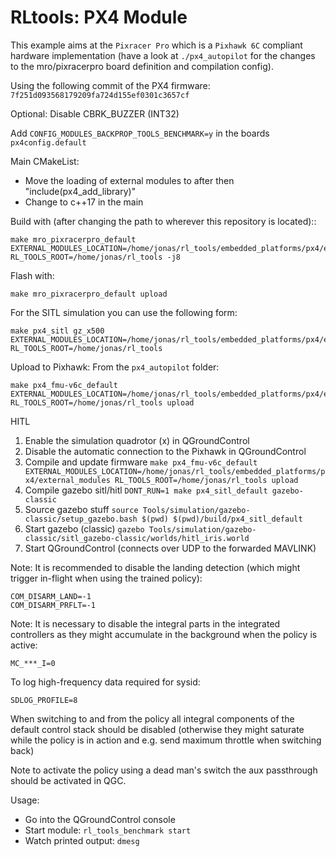 # RLtools: PX4 Module

This example aims at the `Pixracer Pro` which is a `Pixhawk 6C` compliant hardware implementation (have a look at `./px4_autopilot` for the changes to the mro/pixracerpro board definition and compilation config).

Using the following commit of the PX4 firmware: `7f251d093568179209fa724d155ef0301c3657cf`

Optional: Disable CBRK_BUZZER (INT32)

Add `CONFIG_MODULES_BACKPROP_TOOLS_BENCHMARK=y` in the boards `px4config.default`

Main CMakeList:
- Move the loading of external modules to after then "include(px4_add_library)"
- Change to c++17 in the main

Build with (after changing the path to wherever this repository is located)::
```
make mro_pixracerpro_default EXTERNAL_MODULES_LOCATION=/home/jonas/rl_tools/embedded_platforms/px4/external_modules RL_TOOLS_ROOT=/home/jonas/rl_tools -j8
```
Flash with:
```
make mro_pixracerpro_default upload
```


For the SITL simulation you can use the following form:

```
make px4_sitl gz_x500 EXTERNAL_MODULES_LOCATION=/home/jonas/rl_tools/embedded_platforms/px4/external_modules RL_TOOLS_ROOT=/home/jonas/rl_tools
```

Upload to Pixhawk:
From the `px4_autopilot` folder:
```
make px4_fmu-v6c_default EXTERNAL_MODULES_LOCATION=/home/jonas/rl_tools/embedded_platforms/px4/external_modules RL_TOOLS_ROOT=/home/jonas/rl_tools upload
```

HITL
1. Enable the simulation quadrotor (x) in QGroundControl
2. Disable the automatic connection to the Pixhawk in QGroundControl
3. Compile and update firmware `make px4_fmu-v6c_default EXTERNAL_MODULES_LOCATION=/home/jonas/rl_tools/embedded_platforms/px4/external_modules RL_TOOLS_ROOT=/home/jonas/rl_tools upload`
4. Compile gazebo sitl/hitl `DONT_RUN=1 make px4_sitl_default gazebo-classic`
5. Source gazebo stuff `source Tools/simulation/gazebo-classic/setup_gazebo.bash $(pwd) $(pwd)/build/px4_sitl_default`
6. Start gazebo (classic) `gazebo Tools/simulation/gazebo-classic/sitl_gazebo-classic/worlds/hitl_iris.world`
7. Start QGroundControl (connects over UDP to the forwarded MAVLINK)

Note: It is recommended to disable the landing detection (which might trigger in-flight when using the trained policy):
```
COM_DISARM_LAND=-1
COM_DISARM_PRFLT=-1
```
Note: It is necessary to disable the integral parts in the integrated controllers as they might accumulate in the background when the policy is active:
```
MC_***_I=0
```
To log high-frequency data required for sysid:
```
SDLOG_PROFILE=8
```
When switching to and from the policy all integral components of the default control stack should be disabled (otherwise they might saturate while the policy is in action and e.g. send maximum throttle when switching back)

Note to activate the policy using a dead man's switch the aux passthrough should be activated in QGC.


Usage:
- Go into the QGroundControl console
- Start module: `rl_tools_benchmark start`
- Watch printed output: `dmesg`
